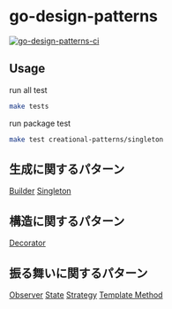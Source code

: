 # go-design-patterns

[![go-design-patterns-ci](https://github.com/Sei-Yukinari/go-design-patterns/actions/workflows/ci.yml/badge.svg)](https://github.com/Sei-Yukinari/go-design-patterns/actions/workflows/ci.yml)

## Usage

run all test

```bash
make tests
```

run package test

```bash
make test creational-patterns/singleton
```

## 生成に関するパターン

[Builder](./creational-patterns/builder)
[Singleton](./creational-patterns/singleton)

## 構造に関するパターン

[Decorator](./structural-patterns/decorator)

## 振る舞いに関するパターン

[Observer](./behavioral-patterns/observer)
[State](./behavioral-patterns/state)
[Strategy](./behavioral-patterns/strategy)
[Template Method](./behavioral-patterns/template-method)